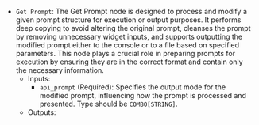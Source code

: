 - `Get Prompt`: The Get Prompt node is designed to process and modify a given prompt structure for execution or output purposes. It performs deep copying to avoid altering the original prompt, cleanses the prompt by removing unnecessary widget inputs, and supports outputting the modified prompt either to the console or to a file based on specified parameters. This node plays a crucial role in preparing prompts for execution by ensuring they are in the correct format and contain only the necessary information.
    - Inputs:
        - `api_prompt` (Required): Specifies the output mode for the modified prompt, influencing how the prompt is processed and presented. Type should be `COMBO[STRING]`.
    - Outputs:
